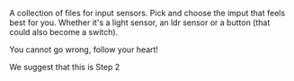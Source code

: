 A collection of files for input sensors.
Pick and choose the imput that feels best for you. Whether it's a light sensor, an ldr sensor or a button (that could also become a switch). 

You cannot go wrong, follow your heart!

We suggest that this is Step 2
